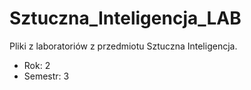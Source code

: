 # Sztuczna_Inteligencja_LAB
Pliki z laboratoriów z przedmiotu Sztuczna Inteligencja.<br/>
- Rok: 2 <br/>
- Semestr: 3

